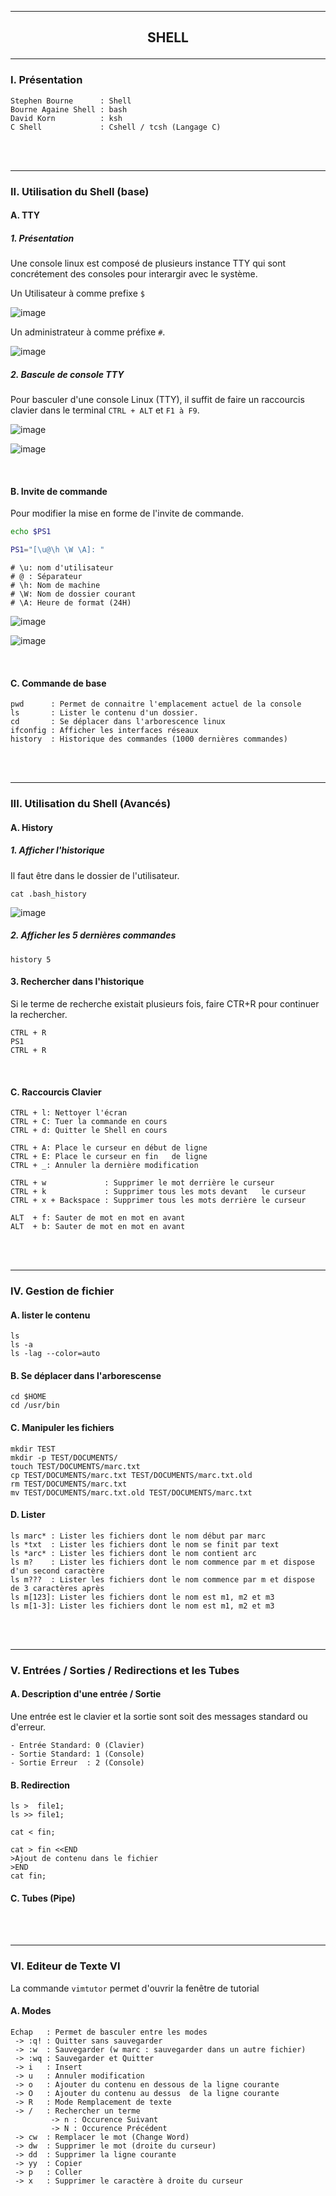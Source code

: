 ------------------------------------------------------------------------------------------------------------------------------------------------------------------------------------------------------------------------------------------------------------
## <p align='center'> SHELL </p>

------------------------------------------------------------------------------------------------------------------------------------------------------------------------------------------------------------------------------------------------------------
### I. Présentation
```
Stephen Bourne      : Shell
Bourne Againe Shell : bash
David Korn          : ksh
C Shell             : Cshell / tcsh (Langage C)
```

<br />
<br />

------------------------------------------------------------------------------------------------------------------------------------------------------------------------------------------------------------------------------------------------------------
### II. Utilisation du Shell (base)
#### A. TTY
##### 1. Présentation
Une console linux est composé de plusieurs instance TTY qui sont concrétement des consoles pour interargir avec le système.

Un Utilisateur à comme prefixe `$` 

![image](https://github.com/Drthrax74/Linux/assets/35907/650bf161-0927-4474-9876-99088184da66)

Un administrateur à comme préfixe `#`.

![image](https://github.com/Drthrax74/Linux/assets/35907/36625fdc-5fc0-4e05-b8cf-f5ab6f981ef0)


##### 2. Bascule de console TTY
Pour basculer d'une console Linux (TTY), il suffit de faire un raccourcis clavier dans le terminal `CTRL + ALT` et `F1 à F9`.

![image](https://github.com/Drthrax74/Linux/assets/35907/1a6354d7-0b6d-4576-bb7b-079e4de84058)

![image](https://github.com/Drthrax74/Linux/assets/35907/dccb3632-9ddf-4077-9a30-7094a8103f01)

<br />

#### B. Invite de commande
Pour modifier la mise en forme de l'invite de commande.
```bash
echo $PS1
```

```bash
PS1="[\u@\h \W \A]: "
```

```
# \u: nom d'utilisateur
# @ : Séparateur
# \h: Nom de machine
# \W: Nom de dossier courant
# \A: Heure de format (24H)
```

![image](https://github.com/Drthrax74/Linux/assets/35907/50333613-9563-4b64-926b-f5bf6a0a9e6c)

![image](https://github.com/Drthrax74/Linux/assets/35907/6429a1af-fc57-4880-8a9f-ec8143a6e0e0)

<br />

#### C. Commande de base
```
pwd      : Permet de connaitre l'emplacement actuel de la console
ls       : Lister le contenu d'un dossier.
cd       : Se déplacer dans l'arborescence linux
ifconfig : Afficher les interfaces réseaux
history  : Historique des commandes (1000 dernières commandes)
```
<br />
<br />

------------------------------------------------------------------------------------------------------------------------------------------------------------------------------------------------------------------------------------------------------------
### III. Utilisation du Shell (Avancés)
#### A. History
##### 1. Afficher l'historique
Il faut être dans le dossier de l'utilisateur.
```
cat .bash_history
```
![image](https://github.com/Drthrax74/Linux/assets/35907/57a12037-6672-48a1-a5e3-fd102a7e133a)

##### 2. Afficher les 5 dernières commandes
```
history 5
```

#### 3. Rechercher dans l'historique
Si le terme de recherche existait plusieurs fois, faire CTR+R pour continuer la rechercher.
```
CTRL + R
PS1
CTRL + R
```

<br />

#### C. Raccourcis Clavier
```
CTRL + l: Nettoyer l'écran
CTRL + C: Tuer la commande en cours
CTRL + d: Quitter le Shell en cours

CTRL + A: Place le curseur en début de ligne
CTRL + E: Place le curseur en fin   de ligne
CTRL + _: Annuler la dernière modification

CTRL + w             : Supprimer le mot derrière le curseur
CTRL + k             : Supprimer tous les mots devant   le curseur
CTRL + x + Backspace : Supprimer tous les mots derrière le curseur

ALT  + f: Sauter de mot en mot en avant
ALT  + b: Sauter de mot en mot en avant
```

<br />
<br />

------------------------------------------------------------------------------------------------------------------------------------------------------------------------------------------------------------------------------------------------------------
### IV. Gestion de fichier
#### A. lister le contenu
```
ls
ls -a
ls -lag --color=auto
```
#### B. Se déplacer dans l'arborescense
```
cd $HOME
cd /usr/bin
```

#### C. Manipuler les fichiers
```
mkdir TEST
mkdir -p TEST/DOCUMENTS/
touch TEST/DOCUMENTS/marc.txt
cp TEST/DOCUMENTS/marc.txt TEST/DOCUMENTS/marc.txt.old
rm TEST/DOCUMENTS/marc.txt
mv TEST/DOCUMENTS/marc.txt.old TEST/DOCUMENTS/marc.txt
```

#### D. Lister
```
ls marc* : Lister les fichiers dont le nom début par marc
ls *txt  : Lister les fichiers dont le nom se finit par text
ls *arc* : Lister les fichiers dont le nom contient arc
ls m?    : Lister les fichiers dont le nom commence par m et dispose d'un second caractère
ls m???  : Lister les fichiers dont le nom commence par m et dispose de 3 caractères après
ls m[123]: Lister les fichiers dont le nom est m1, m2 et m3
ls m[1-3]: Lister les fichiers dont le nom est m1, m2 et m3
```

<br />
<br />

------------------------------------------------------------------------------------------------------------------------------------------------------------------------------------------------------------------------------------------------------------
### V. Entrées / Sorties / Redirections et les Tubes
#### A. Description d'une entrée / Sortie
Une entrée est le clavier et la sortie sont soit des messages standard ou d'erreur.
```
- Entrée Standard: 0 (Clavier)
- Sortie Standard: 1 (Console)
- Sortie Erreur  : 2 (Console)
```

#### B. Redirection
```
ls >  file1;
ls >> file1;
```

```
cat < fin;

cat > fin <<END
>Ajout de contenu dans le fichier
>END
cat fin;
```

#### C. Tubes (Pipe)


<br />
<br />

------------------------------------------------------------------------------------------------------------------------------------------------------------------------------------------------------------------------------------------------------------
### VI. Editeur de Texte VI
La commande `vimtutor` permet d'ouvrir la fenêtre de tutorial 
#### A. Modes
```
Echap   : Permet de basculer entre les modes
 -> :q! : Quitter sans sauvegarder
 -> :w  : Sauvegarder (w marc : sauvegarder dans un autre fichier)  
 -> :wq : Sauvegarder et Quitter
 -> i   : Insert
 -> u   : Annuler modification 
 -> o   : Ajouter du contenu en dessous de la ligne courante
 -> O   : Ajouter du contenu au dessus  de la ligne courante
 -> R   : Mode Remplacement de texte
 -> /   : Rechercher un terme
         -> n : Occurence Suivant
         -> N : Occurence Précédent
 -> cw  : Remplacer le mot (Change Word)
 -> dw  : Supprimer le mot (droite du curseur)
 -> dd  : Supprimer la ligne courante
 -> yy  : Copier
 -> p   : Coller
 -> x   : Supprimer le caractère à droite du curseur
```
